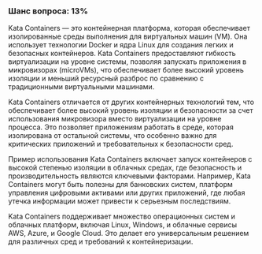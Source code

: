 ### Шанс вопроса: 13%

Kata Containers — это контейнерная платформа, которая обеспечивает изолированные среды выполнения для виртуальных машин (VM). Она использует технологии Docker и ядра Linux для создания легких и безопасных контейнеров. Kata Containers предоставляют гибкость виртуализации на уровне системы, позволяя запускать приложения в микровизорах (microVMs), что обеспечивает более высокий уровень изоляции и меньший ресурсный разброс по сравнению с традиционными виртуальными машинами.

Kata Containers отличается от других контейнерных технологий тем, что обеспечивает более высокий уровень изоляции и безопасности за счет использования микровизора вместо виртуализации на уровне процесса. Это позволяет приложениям работать в среде, которая изолирована от остальной системы, что особенно важно для критических приложений и требовательных к безопасности сред.

Пример использования Kata Containers включает запуск контейнеров с высокой степенью изоляции в облачных средах, где безопасность и производительность являются ключевыми факторами. Например, Kata Containers могут быть полезны для банковских систем, платформ управления цифровыми активами или других приложений, где любая утечка информации может привести к серьезным последствиям.

Kata Containers поддерживает множество операционных систем и облачных платформ, включая Linux, Windows, и облачные сервисы AWS, Azure, и Google Cloud. Это делает его универсальным решением для различных сред и требований к контейнеризации.